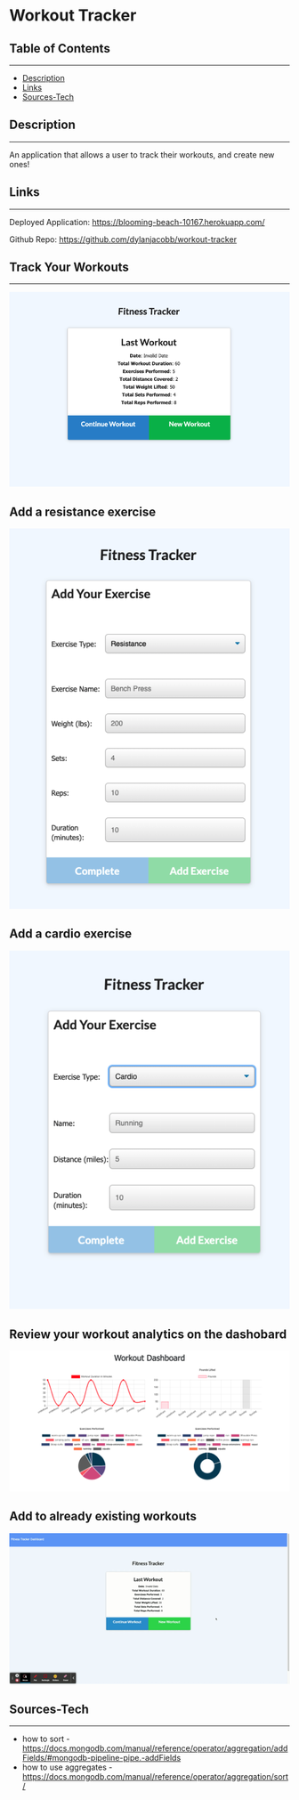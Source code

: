 # **Workout Tracker**

## **Table of Contents**
---
* [Description](#description)
* [Links](#links)
* [Sources-Tech](#sources-tech)

## **Description**
---
An application that allows a user to track their workouts, and create new ones!

## **Links**
---
Deployed Application: https://blooming-beach-10167.herokuapp.com/


Github Repo: https://github.com/dylanjacobb/workout-tracker

## **Track Your Workouts**
---


![homepage](images/mainpage.png)

## Add a resistance exercise


![cardio](images/add-resistance.png)


## Add a cardio exercise


![cardio](images/add-cardio.png)

## Review your workout analytics on the dashobard


![cardio](images/dashboard.png)


## Add to already existing workouts 


![preview](images/gif/Fitness-Tracker.gif)


  ## **Sources-Tech**
  ---
* how to sort - https://docs.mongodb.com/manual/reference/operator/aggregation/addFields/#mongodb-pipeline-pipe.-addFields
* how to use aggregates - https://docs.mongodb.com/manual/reference/operator/aggregation/sort/
